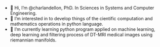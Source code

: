 - 👋 Hi, I’m @charlandellon, PhD. In Sciences in Systems and Computer Engineering. 
- 👀 I’m interested in to develop things of the cientific computation and mathematics operations in python language.
- 🌱 I’m currently learning python program applied on machine learning, deep learning and filtering process of DT-MRI medical images 
using riemannian manifolds. 

<!---
charlandellon/charlandellon is a ✨ special ✨ repository because its `README.md` (this file) appears on your GitHub profile.
You can click the Preview link to take a look at your changes.
--->
